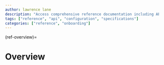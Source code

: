 ```yaml
---
author: lawrence lane
description: "Access comprehensive reference documentation including API specifications, configuration options, and technical details."
tags: ["reference", "api", "configuration", "specifications"]
categories: ["reference", "onboarding"]
---
```


(ref-overview)=
# Overview

